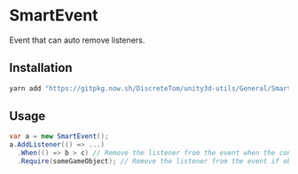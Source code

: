 # SmartEvent

Event that can auto remove listeners.

## Installation

```bash
yarn add "https://gitpkg.now.sh/DiscreteTom/unity3d-utils/General/SmartEvent?smart-event-0.1.0"
```

## Usage

```cs
var a = new SmartEvent();
a.AddListener(() => ...)
  .When(() => b > c) // Remove the listener from the event when the condition is not met.
  .Require(someGameObject); // Remove the listener from the event if obj is null.
```
